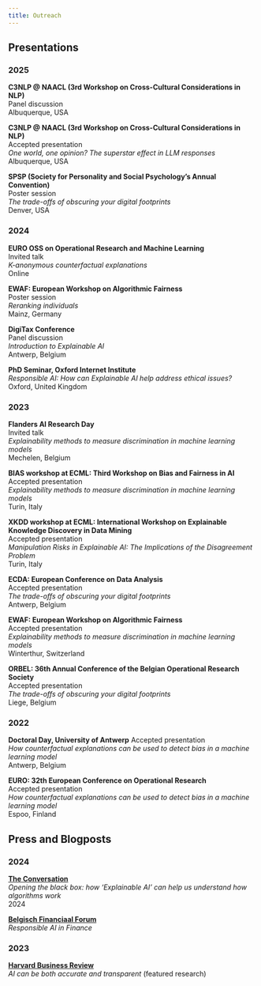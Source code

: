 ```yaml
---
title: Outreach
---
```



## Presentations

### 2025
**C3NLP @ NAACL (3rd Workshop on Cross-Cultural Considerations in NLP)**   
Panel discussion  
Albuquerque, USA  

**C3NLP @ NAACL (3rd Workshop on Cross-Cultural Considerations in NLP)**   
Accepted presentation  
_One world, one opinion? The superstar effect in LLM responses_   
Albuquerque, USA  

**SPSP (Society for Personality and Social Psychology’s Annual Convention)**   	    
Poster session 	       
_The trade-offs of obscuring your digital footprints_ 	  
Denver, USA 	

### 2024
**EURO OSS on Operational Research and Machine Learning**     
Invited talk     
_K-anonymous counterfactual explanations_    
Online

**EWAF: European Workshop on Algorithmic Fairness** 	   
Poster session 	   
_Reranking individuals_ 	   
Mainz, Germany 	

**DigiTax Conference**       
Panel discussion      
_Introduction to Explainable AI_  
Antwerp, Belgium

**PhD Seminar, Oxford Internet Institute**  
_Responsible AI: How can Explainable AI help address ethical issues?_  
Oxford, United Kingdom

### 2023

**Flanders AI Research Day**    
Invited talk     
_Explainability methods to measure discrimination in machine learning models_  
Mechelen, Belgium

**BIAS workshop at ECML: Third Workshop on Bias and Fairness in AI**  
Accepted presentation  
_Explainability methods to measure discrimination in machine learning models_  
Turin, Italy

**XKDD workshop at ECML: International Workshop on Explainable Knowledge Discovery in Data Mining**  
Accepted presentation  
_Manipulation Risks in Explainable AI: The Implications of the Disagreement Problem_  
Turin, Italy

**ECDA: European Conference on Data Analysis**  
Accepted presentation  
_The trade-offs of obscuring your digital footprints_  
Antwerp, Belgium

**EWAF: European Workshop on Algorithmic Fairness**  
Accepted presentation  
_Explainability methods to measure discrimination in machine learning models_  
Winterthur, Switzerland

**ORBEL: 36th Annual Conference of the Belgian Operational Research Society**  
Accepted presentation  
_The trade-offs of obscuring your digital footprints_  
Liege, Belgium

### 2022

**Doctoral Day, University of Antwerp** 
Accepted presentation  
_How counterfactual explanations can be used to detect bias in a machine learning model_  
Antwerp, Belgium

**EURO: 32th European Conference on Operational Research**  
Accepted presentation   
_How counterfactual explanations can be used to detect bias in a machine learning model_  
Espoo, Finland

## Press and Blogposts

### 2024

**[The Conversation](https://theconversation.com/opening-the-black-box-how-explainable-ai-can-help-us-understand-how-algorithms-work-244080)**  
_Opening the black box: how ‘Explainable AI’ can help us understand how
algorithms work_  
2024

**[Belgisch Financiaal Forum](https://financialforum.be/nl/bfw-digitaal/responsible-ai-in-finance)**  
_Responsible AI in Finance_  

### 2023

**[Harvard Business Review](https://hbr.org/2023/05/ai-can-be-both-accurate-and-transparent)**  
_AI can be both accurate and transparent_ (featured research)  


